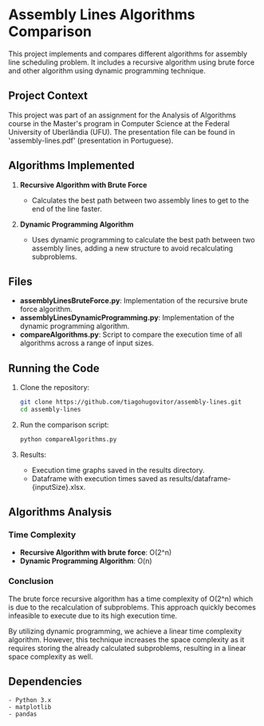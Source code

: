 # Assembly Lines Algorithms Comparison

This project implements and compares different algorithms for assembly line scheduling problem. It includes a recursive algorithm using brute force and other algorithm using dynamic programming technique.

## Project Context

This project was part of an assignment for the Analysis of Algorithms course in the Master's program in Computer Science at the Federal University of Uberlândia (UFU). The presentation file can be found in 'assembly-lines.pdf' (presentation in Portuguese).

## Algorithms Implemented

1. **Recursive Algorithm with Brute Force**
   - Calculates the best path between two assembly lines to get to the end of the line faster.

2. **Dynamic Programming Algorithm**
   - Uses dynamic programming to calculate the best path between two assembly lines, adding a new structure to avoid recalculating subproblems.

## Files

- **assemblyLinesBruteForce.py**: Implementation of the recursive brute force algorithm.
- **assemblyLinesDynamicProgramming.py**: Implementation of the dynamic programming algorithm.
- **compareAlgorithms.py**: Script to compare the execution time of all algorithms across a range of input sizes.

## Running the Code

1. Clone the repository:
   ```bash
   git clone https://github.com/tiagohugovitor/assembly-lines.git
   cd assembly-lines
   ```

2. Run the comparison script:
    ```bash
    python compareAlgorithms.py
    ```

3. Results:
    - Execution time graphs saved in the results directory.
    - Dataframe with execution times saved as results/dataframe-{inputSize}.xlsx.

## Algorithms Analysis

### Time Complexity
 - **Recursive Algorithm with brute force**: O(2^n)
 - **Dynamic Programming Algorithm**: O(n)

### Conclusion
The brute force recursive algorithm has a time complexity of O(2^n) which is due to the recalculation of subproblems. This approach quickly becomes infeasible to execute due to its high execution time.

By utilizing dynamic programming, we achieve a linear time complexity algorithm. However, this technique increases the space complexity as it requires storing the already calculated subproblems, resulting in a linear space complexity as well.

## Dependencies
    - Python 3.x
    - matplotlib
    - pandas
